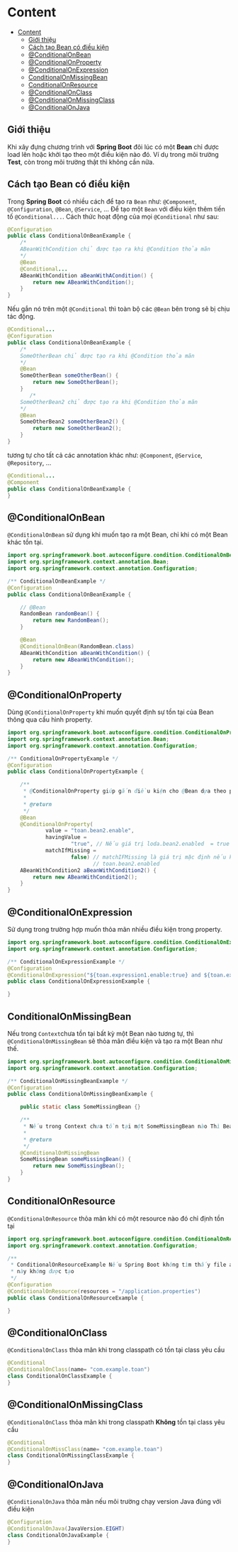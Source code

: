 # Content

<!--toc:start-->

- [Content](#content)
  - [Giới thiệu](#giới-thiệu)
  - [Cách tạo Bean có điều kiện](#cách-tạo-bean-có-điều-kiện)
  - [@ConditionalOnBean](#conditionalonbean)
  - [@ConditionalOnProperty](#conditionalonproperty)
  - [@ConditionalOnExpression](#conditionalonexpression)
  - [ConditionalOnMissingBean](#conditionalonmissingbean)
  - [ConditionalOnResource](#conditionalonresource)
  - [@ConditionalOnClass](#conditionalonclass)
  - [@ConditionalOnMissingClass](#conditionalonmissingclass)
  - [@ConditionalOnJava](#conditionalonjava)
  <!--toc:end-->

## Giới thiệu

Khi xây đựng chương trình với **Spring Boot** đôi lúc có một **Bean** chỉ được load lên hoặc khởi tạo theo một điều kiện nào đó. Ví dụ trong môi trường **Test**, còn trong môi trường thật thì không cần nữa.

## Cách tạo Bean có điều kiện

Trong **Spring Boot** có nhiều cách để tạo ra `Bean` như: `@Component`, `@Configuration`, `@Bean`, `@Service`, ... Để tạo một `Bean` với điều kiện thêm tiền tố `@Conditional...`.
Cách thức hoạt động của mọi `@Conditional` như sau:

```java
@Configuration
public class ConditionalOnBeanExample {
    /*
    ABeanWithCondition chỉ được tạo ra khi @Condition thỏa mãn
    */
    @Bean
    @Conditional...
    ABeanWithCondition aBeanWithACondition() {
        return new ABeanWithCondition();
    }
}

```

Nếu gắn nó trên một `@Conditional` thì toàn bộ các `@Bean` bên trong sẽ bị chịu tác động.

```java
@Conditional...
@Configuration
public class ConditionalOnBeanExample {
    /*
    SomeOtherBean chỉ được tạo ra khi @Condition thỏa mãn
    */
    @Bean
    SomeOtherBean someOtherBean() {
        return new SomeOtherBean();
    }
       /*
    SomeOtherBean2 chỉ được tạo ra khi @Condition thỏa mãn
    */
    @Bean
    SomeOtherBean2 someOtherBean2() {
        return new SomeOtherBean2();
    }
}
```

tương tự cho tất cả các annotation khác như: `@Component`, `@Service`, `@Repository`, ...

```java
@Conditional...
@Component
public class ConditionalOnBeanExample {
}
```

## @ConditionalOnBean

`@ConditionalOnBean` sử dụng khi muốn tạo ra một Bean, chỉ khi có một Bean khác tồn tại.

```java
import org.springframework.boot.autoconfigure.condition.ConditionalOnBean;
import org.springframework.context.annotation.Bean;
import org.springframework.context.annotation.Configuration;

/** ConditionalOnBeanExample */
@Configuration
public class ConditionalOnBeanExample {

    // @Bean
    RandomBean randomBean() {
        return new RandomBean();
    }

    @Bean
    @ConditionalOnBean(RandomBean.class)
    ABeanWithCondition aBeanWithCondition() {
        return new ABeanWithCondition();
    }
}
```

## @ConditionalOnProperty

Dùng `@ConditionalOnProperty` khi muốn quyết định sự tồn tại của Bean thông qua cấu hình property.

```java
import org.springframework.boot.autoconfigure.condition.ConditionalOnProperty;
import org.springframework.context.annotation.Bean;
import org.springframework.context.annotation.Configuration;

/** ConditionalOnPropertyExample */
@Configuration
public class ConditionalOnPropertyExample {

    /**
     * @ConditionalOnProperty giúp gắn điều kiện cho @Bean dựa theo property trong config
     *
     * @return
     */
    @Bean
    @ConditionalOnProperty(
            value = "toan.bean2.enable",
            havingValue =
                    "true", // Nếu giá trị loda.bean2.enabled  = true thì Bean mới được khởi tạo
            matchIfMissing =
                    false) // matchIFMissing là giá trị mặc định nếu không tìm thấy property
                           // toan.bean2.enabled
    ABeanWithCondition2 aBeanWithCondition2() {
        return new ABeanWithCondition2();
    }
}
```

## @ConditionalOnExpression

Sử dụng trong trường hợp muốn thỏa mãn nhiều điều kiện trong property.

```java
import org.springframework.boot.autoconfigure.condition.ConditionalOnExpression;
import org.springframework.context.annotation.Configuration;

/** ConditionalOnExpressionExample */
@Configuration
@ConditionalOnExpression("${toan.expression1.enable:true} and ${toan.expression2.enable:true}")
public class ConditionalOnExpressionExample {

}
```

## ConditionalOnMissingBean

Nếu trong `Context`chưa tồn tại bất kỳ một Bean nào tương tự, thì `@ConditionalOnMissingBean` sẽ thỏa mãn điều kiện và tạo ra một Bean như thế.

```java
import org.springframework.boot.autoconfigure.condition.ConditionalOnMissingBean;
import org.springframework.context.annotation.Configuration;

/** ConditionalOnMissingBeanExample */
@Configuration
public class ConditionalOnMissingBeanExample {

    public static class SomeMissingBean {}

    /**
     * Nếu trong Context chưa tồn tại một SomeMissingBean nào Thì Bean ở dưới đây mới được tạo
     *
     * @return
     */
    @ConditionalOnMissingBean
    SomeMissingBean someMissingBean() {
        return new SomeMissingBean();
    }
}
```

## ConditionalOnResource

`@ConditionalOnResource` thỏa mãn khi có một resource nào đó chỉ định tồn tại

```java
import org.springframework.boot.autoconfigure.condition.ConditionalOnResource;
import org.springframework.context.annotation.Configuration;

/**
 * ConditionalOnResourceExample Nếu Spring Boot không tìm thấy file application.properties thì class
 * này không được tạo
 */
@Configuration
@ConditionalOnResource(resources = "/application.properties")
public class ConditionalOnResourceExample {

}
```

## @ConditionalOnClass

`@ConditionalOnClass` thỏa mãn khi trong classpath có tồn tại class yêu cầu

```java
@Conditional
@ConditionalOnClass(name= "com.example.toan")
class ConditionalOnClassExample {
}
```

## @ConditionalOnMissingClass

`@ConditionalOnClass` thỏa mãn khi trong classpath **Không** tồn tại class yêu cầu

```java
@Conditional
@ConditionalOnMissClass(name= "com.example.toan")
class ConditionalOnMissingClassExample {
}
```

## @ConditionalOnJava

`@ConditionalOnJava` thỏa mãn nếu môi trường chạy version Java đúng với điều kiện

```java
@Configuration
@ConditionalOnJava(JavaVersion.EIGHT)
class ConditionalOnJavaExample {
}
```
